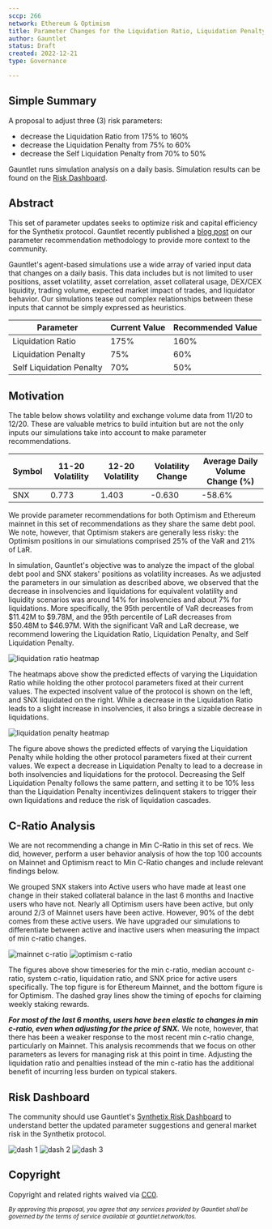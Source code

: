 ```yaml
---
sccp: 266
network: Ethereum & Optimism
title: Parameter Changes for the Liquidation Ratio, Liquidation Penalty, and Self Liquidation Penalty
author: Gauntlet
status: Draft
created: 2022-12-21
type: Governance

---
```



## Simple Summary

A proposal to adjust three (3) risk parameters:

* decrease the Liquidation Ratio from 175% to 160%
* decrease the Liquidation Penalty from 75% to 60%
* decrease the Self Liquidation Penalty from 70% to 50%

Gauntlet runs simulation analysis on a daily basis. Simulation results can be found on the [Risk Dashboard](https://gov.gauntlet.network/synthetix). 

## Abstract

This set of parameter updates seeks to optimize risk and capital efficiency for the Synthetix protocol. Gauntlet recently published a [blog post](https://medium.com/gauntlet-networks/gauntlets-parameter-recommendation-methodology-8591478a0c1c) on our parameter recommendation methodology to provide more context to the community. 

Gauntlet's agent-based simulations use a wide array of varied input data that changes on a daily basis. This data includes but is not limited to user positions, asset volatility, asset correlation, asset collateral usage, DEX/CEX liquidity, trading volume, expected market impact of trades, and liquidator behavior. Our simulations tease out complex relationships between these inputs that cannot be simply expressed as heuristics.


| Parameter | Current Value | Recommended Value |
| -------- | -------- | -------- |
| Liquidation Ratio     | 175%     | 160%     |
| Liquidation Penalty     | 75%     | 60%     |
| Self Liquidation Penalty     | 70%     | 50%     |

## Motivation


The table below shows volatility and exchange volume data from 11/20 to 12/20. These are valuable metrics to build intuition but are not the only inputs our simulations take into account to make parameter recommendations. 

|Symbol| 11-20 Volatility| 12-20 Volatility| Volatility Change| Average Daily Volume Change (%)  |
| ------ | ---------------- | --------------- | ----------------- | ----------- |
| SNX   | 	0.773    |  1.403  | 	-0.630   |   -58.6%  |



We provide parameter recommendations for both Optimism and Ethereum mainnet in this set of recommendations as they share the same debt pool. We note, however, that Optimism stakers are generally less risky: the Optimism positions in our simulations comprised 25% of the VaR and 21% of LaR.

In simulation, Gauntlet's objective was to analyze the impact of the global debt pool and SNX stakers' positions as volatility increases. As we adjusted the parameters in our simulation as described above, we observed that the decrease in insolvencies and liquidations for equivalent volatility and liquidity scenarios was around 14% for insolvencies and about 7% for liquidations. More specifically, the 95th percentile of VaR decreases from $11.42M to $9.78M, and the 95th percentile of LaR decreases from $50.48M to $46.97M. With the significant VaR and LaR decrease, we recommend lowering the Liquidation Ratio, Liquidation Penalty, and Self Liquidation Penalty.

![liquidation ratio heatmap](https://imgur.com/CbptPV3.png)

The heatmaps above show the predicted effects of varying the Liquidation Ratio while holding the other protocol parameters fixed at their current values. The expected insolvent value of the protocol is shown on the left, and SNX liquidated on the right. While a decrease in the Liquidation Ratio leads to a slight increase in insolvencies, it also brings a sizable decrease in liquidations.

![liquidation penalty heatmap](https://imgur.com/maiXqR2.png)

The figure above shows the predicted effects of varying the Liquidation Penalty while holding the other protocol parameters fixed at their current values. We expect a decrease in Liquidation Penalty to lead to a decrease in both insolvencies and liquidations for the protocol. Decreasing the Self Liquidation Penalty follows the same pattern, and setting it to be 10% less than the Liquidation Penalty incentivizes delinquent stakers to trigger their own liquidations and reduce the risk of liquidation cascades.

## C-Ratio Analysis
We are not recommending a change in Min C-Ratio in this set of recs. We did, however, perform a user behavior analysis of how the top 100 accounts on Mainnet and Optimism react to Min C-Ratio changes and include relevant findings below.

We grouped SNX stakers into Active users who have made at least one change in their staked collateral balance in the last 6 months and Inactive users who have not. Nearly all Optimism users have been active, but only around 2/3 of Mainnet users have been active. However, 90% of the debt comes from these active users. We have upgraded our simulations to differentiate between active and inactive users when measuring the impact of min c-ratio changes.

![mainnet c-ratio](https://imgur.com/SmqaGAw.png)
![optimism c-ratio](https://imgur.com/bUjoVnQ.png)

The figures above show timeseries for the min c-ratio, median account c-ratio, system c-ratio, liquidation ratio, and SNX price for active users specifically. The top figure is for Ethereum Mainnet, and the bottom figure is for Optimism. The dashed gray lines show the timing of epochs for claiming weekly staking rewards.

***For most of the last 6 months, users have been elastic to changes in min c-ratio, even when adjusting for the price of SNX.*** We note, however, that there has been a weaker response to the most recent min c-ratio change, particularly on Mainnet. This analysis recommends that we focus on other parameters as levers for managing risk at this point in time. Adjusting the liquidation ratio and penalties instead of the min c-ratio has the additional benefit of incurring less burden on typical stakers.

## Risk Dashboard


The community should use Gauntlet's [Synthetix Risk Dashboard](https://gov.gauntlet.network/synthetix) to understand better the updated parameter suggestions and general market risk in the Synthetix protocol. 

![dash 1](https://imgur.com/Ucl2DQl.png)
![dash 2](https://imgur.com/bMjEeil.png)
![dash 3](https://imgur.com/pBPYBAX.png)

## Copyright



Copyright and related rights waived via [CC0](https://creativecommons.org/publicdomain/zero/1.0/).

*<sup>By approving this proposal, you agree that any services provided by Gauntlet shall be governed by the terms of service available at gauntlet.network/tos.<sup>*








